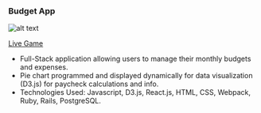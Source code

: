 ### Budget App

![alt text](http://g.recordit.co/nEHma6mcQK.gif)

[Live Game](https://donnguyenbudgetapp.herokuapp.com/)

- Full-Stack application allowing users to manage their monthly budgets and expenses.
- Pie chart programmed and displayed dynamically for data visualization (D3.js) for paycheck calculations and info.
- Technologies Used: Javascript, D3.js, React.js, HTML, CSS, Webpack, Ruby, Rails, PostgreSQL.			